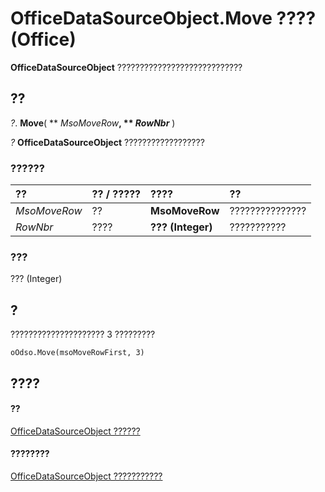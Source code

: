 
# OfficeDataSourceObject.Move ???? (Office)

 **OfficeDataSourceObject** ????????????????????????????


## ??

 _?_. **Move**( ** _MsoMoveRow_**, ** _RowNbr_** )

 _?_ **OfficeDataSourceObject** ??????????????????


### ??????



|**??**|**?? / ?????**|**????**|**??**|
|:-----|:-----|:-----|:-----|
| _MsoMoveRow_|??|**MsoMoveRow**|???????????????|
| _RowNbr_|????|**??? (Integer)**|???????????|

### ???

??? (Integer)


## ?

????????????????????? 3 ?????????


```
oOdso.Move(msoMoveRowFirst, 3)
```


## ????


#### ??


[OfficeDataSourceObject ??????](d5e5401b-643e-c12c-2648-f281af481f45.md)
#### ????????


[OfficeDataSourceObject ???????????](http://msdn.microsoft.com/library/57ba0dc6-80e7-04a9-a619-2a3e6aa2cdff%28Office.15%29.aspx)